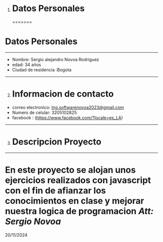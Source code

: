1. # Datos Personales
   =======

# Datos Personales

---

- Nombre: Sergio alejandro Novoa Rodriguez
- edad: 34 años
- Ciudad de residencia :Bogota

---

2. # Informacion de contacto

- correo electronico: Ing.softwarenovoa2023@gmail.com
- Numero de celular: 3205102825
- facebook : (https://www.facebook.com/?locale=es_LA)

---

3. # Descripcion Proyecto

---

En este proyecto se alojan unos ejercicios realizados con javascript con el fin de afianzar los conocimientos en clase y mejorar nuestra logica de programacion
_Att: Sergio Novoa_
=======

20/11/2024
